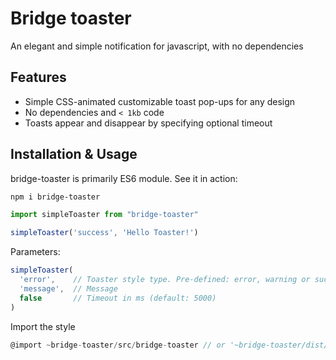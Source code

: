 # Bridge toaster

An elegant and simple notification for javascript, with no dependencies


Features
--------

+ Simple CSS-animated customizable toast pop-ups for any design
+ No dependencies and `< 1kb` code
+ Toasts appear and disappear by specifying optional timeout


Installation & Usage
--------------------

bridge-toaster is primarily ES6 module. See it in action:

```bash
npm i bridge-toaster
```

```javascript
import simpleToaster from "bridge-toaster"

simpleToaster('success', 'Hello Toaster!')
```

Parameters:
```javascript
simpleToaster(
  'error',    // Toaster style type. Pre-defined: error, warning or success
  'message',  // Message
  false       // Timeout in ms (default: 5000)
)

```

Import the style

```javascript
@import ~bridge-toaster/src/bridge-toaster // or '~bridge-toaster/dist/bridge-toaster.min.css'
```
